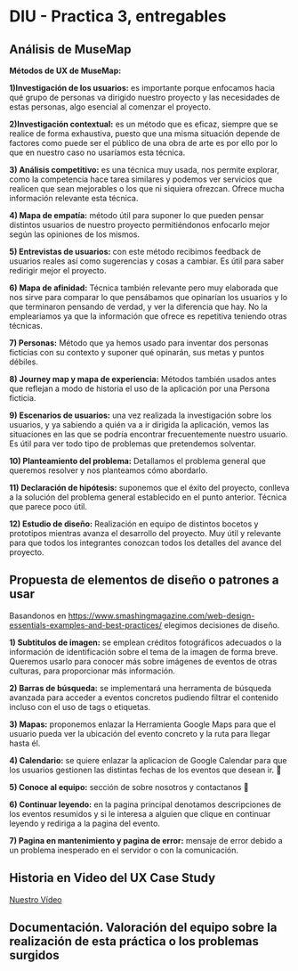 # DIU - Practica 3, entregables

## Análisis de MuseMap   
**Métodos de UX de MuseMap:**

**1)Investigación de los usuarios:** es importante porque enfocamos hacia qué grupo de personas va dirigido nuestro proyecto y las necesidades de estas personas, algo esencial al comenzar el proyecto.

**2)Investigación contextual:** es un método que es eficaz, siempre que se realice de forma exhaustiva, puesto que una misma situación depende de factores como puede ser el público de una obra de arte es por ello por lo que en nuestro caso no usaríamos esta técnica.

**3) Análisis competitivo:** es una técnica muy usada, nos permite explorar, como la competencia hace tarea similares y podemos ver servicios que realicen que sean mejorables o los que ni siquiera ofrezcan. Ofrece mucha información relevante esta técnica.

**4) Mapa de empatía:** método útil para suponer lo que pueden pensar distintos usuarios de nuestro proyecto permitiéndonos enfocarlo mejor según las opiniones de los mismos.

**5) Entrevistas de usuarios:** con este método recibimos feedback de usuarios reales así como sugerencias y cosas a cambiar. Es útil para saber redirigir mejor el proyecto.

**6) Mapa de afinidad:** Técnica también relevante pero muy elaborada que nos sirve para comparar lo que pensábamos que opinarían los usuarios y lo que terminaron pensando de verdad, y ver la diferencia que hay. No la empleariamos ya que la información que ofrece es repetitiva teniendo otras técnicas.

**7) Personas:** Método que ya hemos usado para inventar dos personas ficticias con su contexto y suponer qué opinarán, sus metas y puntos débiles.

**8) Journey map y mapa de experiencia:** Métodos también usados antes que reflejan  a modo de historia el uso de la aplicación por una Persona ficticia.

**9) Escenarios de usuarios:** una vez realizada la investigación sobre los usuarios, y ya sabiendo a quién va a ir dirigida la aplicación, vemos las situaciones en las que se podría encontrar frecuentemente nuestro usuario. Es útil para ver todo tipo de problemas que pretendemos solventar.

**10) Planteamiento del problema:** Detallamos el problema general que queremos resolver y nos planteamos cómo abordarlo.

**11) Declaración de hipótesis:** suponemos que el éxito del proyecto, conlleva a la solución del problema general establecido en el punto anterior. Técnica que parece poco útil.

**12) Estudio de diseño:** Realización en equipo de distintos bocetos y prototipos mientras avanza el desarrollo del proyecto. Muy útil y relevante para que todos los integrantes conozcan todos los detalles del avance del proyecto.



## Propuesta de elementos de diseño o patrones a usar 

Basandonos en  https://www.smashingmagazine.com/web-design-essentials-examples-and-best-practices/ elegimos decisiones de diseño.

**1) Subtitulos de imagen:** se emplean créditos fotográficos adecuados o la información de identificación sobre el tema de la imagen de forma breve. Queremos usarlo para conocer más sobre imágenes de eventos de otras culturas, para proporcionar más información.

**2) Barras de búsqueda:** se implementará una herramenta de búsqueda avanzada para acceder a eventos concretos pudiendo filtrar el contenido incluso con el uso de tags o etiquetas.

**3) Mapas:** proponemos enlazar la Herramienta Google Maps para que el usuario pueda ver la ubicación del evento concreto y la ruta para llegar hasta él. 

**4) Calendario:** se quiere enlazar la aplicacion de Google Calendar para que los usuarios gestionen las distintas fechas de los eventos que desean ir. :calendar:

**5) Conoce al equipo:** sección de sobre nosotros y contactanos :iphone:

**6) Continuar leyendo:** en la pagina principal denotamos descripciones de los eventos resumidos y si le interesa a alguien que clique en continuar leyendo y rediriga a  la pagina del evento.

**7) Pagina en mantenimiento y pagina de error:** mensaje de error debido a un problema inesperado en el servidor o con la comunicación.


## Historia en Video del UX Case Study
[Nuestro Vídeo](https://youtu.be/ZADtnPtMGdU)    

## Documentación. Valoración del equipo sobre la realización de esta práctica o los problemas surgidos
 
